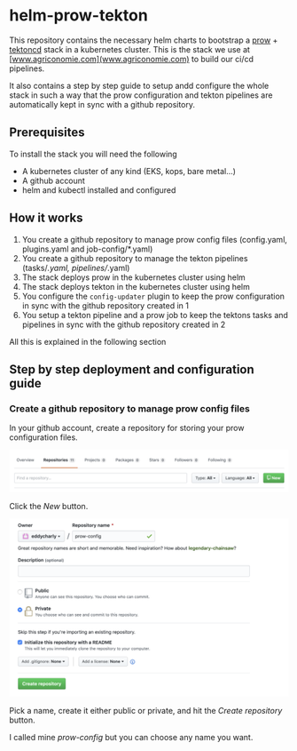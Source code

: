 # helm-prow-tekton

This repository contains the necessary helm charts to bootstrap a [prow](https://github.com/kubernetes/test-infra/tree/master/prow) + [tektoncd](https://github.com/tektoncd) stack in a kubernetes cluster.
This is the stack we use at [www.agriconomie.com](www.agriconomie.com) to build our ci/cd pipelines.

It also contains a step by step guide to setup andd configure the whole stack in such a way that the prow configuration and tekton pipelines are automatically kept in sync with a github repository.

## Prerequisites

To install the stack you will need the following

- A kubernetes cluster of any kind (EKS, kops, bare metal...)
- A github account
- helm and kubectl installed and configured

## How it works

1. You create a github repository to manage prow config files (config.yaml, plugins.yaml and job-config/*.yaml)
2. You create a github repository to manage the tekton pipelines (tasks/*.yaml, pipelines/*.yaml)
3. The stack deploys prow in the kubernetes cluster using helm
4. The stack deploys tekton in the kubernetes cluster using helm
5. You configure the `config-updater` plugin to keep the prow configuration in sync with the github repository created in 1
6. You setup a tekton pipeline and a prow job to keep the tektons tasks and pipelines in sync with the github repository created in 2

All this is explained in the following section

## Step by step deployment and configuration guide

### Create a github repository to manage prow config files

In your github account, create a repository for storing your prow configuration files.

![New repository](images/create-repo-1.png)

Click the _New_ button.

![New repository](images/create-repo-2.png)

Pick a name, create it either public or private, and hit the _Create repository_ button.

I called mine _prow-config_ but you can choose any name you want.
